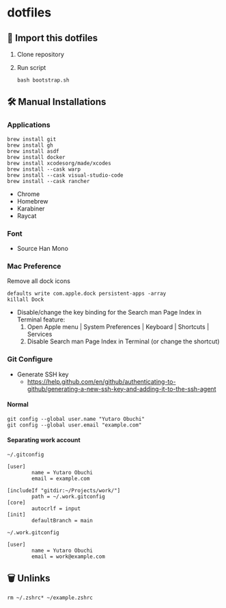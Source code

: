 # dotfiles

## 🚀 Import this dotfiles

1. Clone repository

1. Run script
    ```
    bash bootstrap.sh
    ```


## 🛠 Manual Installations

### Applications

```shell
brew install git
brew install gh
brew install asdf
brew install docker
brew install xcodesorg/made/xcodes
brew install --cask warp
brew install --cask visual-studio-code
brew install --cask rancher
```

- Chrome
- Homebrew
- Karabiner
- Raycat


### Font

- Source Han Mono

### Mac Preference

Remove all dock icons
```shell
defaults write com.apple.dock persistent-apps -array
killall Dock
```

- Disable/change the key binding for the Search man Page Index in Terminal feature:
  1. Open Apple menu | System Preferences | Keyboard | Shortcuts | Services
  1. Disable Search man Page Index in Terminal (or change the shortcut)

### Git Configure

- Generate SSH key
    - https://help.github.com/en/github/authenticating-to-github/generating-a-new-ssh-key-and-adding-it-to-the-ssh-agent

#### Normal

```
git config --global user.name "Yutaro Obuchi"
git config --global user.email "example.com"
```

#### Separating work account

`~/.gitconfig`
```
[user]
        name = Yutaro Obuchi
        email = example.com

[includeIf "gitdir:~/Projects/work/"]
        path = ~/.work.gitconfig
[core]
        autocrlf = input
[init]
        defaultBranch = main
```

`~/.work.gitconfig`
```
[user]
        name = Yutaro Obuchi
        email = work@example.com
```

## 🗑 Unlinks

```
rm ~/.zshrc* ~/example.zshrc
```
